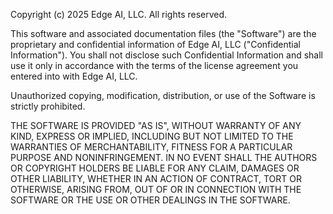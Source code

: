 Copyright (c) 2025 Edge AI, LLC. All rights reserved.

This software and associated documentation files (the "Software") are the proprietary and confidential information of Edge AI, LLC ("Confidential Information"). You shall not disclose such Confidential Information and shall use it only in accordance with the terms of the license agreement you entered into with Edge AI, LLC.

Unauthorized copying, modification, distribution, or use of the Software is strictly prohibited.

THE SOFTWARE IS PROVIDED "AS IS", WITHOUT WARRANTY OF ANY KIND, EXPRESS OR IMPLIED, INCLUDING BUT NOT LIMITED TO THE WARRANTIES OF MERCHANTABILITY, FITNESS FOR A PARTICULAR PURPOSE AND NONINFRINGEMENT. IN NO EVENT SHALL THE AUTHORS OR COPYRIGHT HOLDERS BE LIABLE FOR ANY CLAIM, DAMAGES OR OTHER LIABILITY, WHETHER IN AN ACTION OF CONTRACT, TORT OR OTHERWISE, ARISING FROM, OUT OF OR IN CONNECTION WITH THE SOFTWARE OR THE USE OR OTHER DEALINGS IN THE SOFTWARE.
